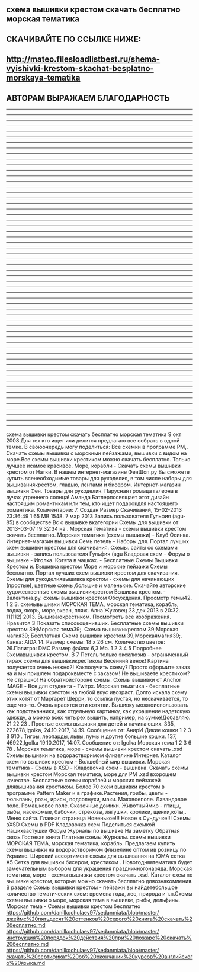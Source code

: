 схема вышивки крестом скачать бесплатно морская тематика
--------------------------------------------------
СКАЧИВАЙТЕ ПО ССЫЛКЕ НИЖЕ:
--------------------------------------------------
http://mateo.filesloadlistbest.ru/shema-vyishivki-krestom-skachat-besplatno-morskaya-tematika
--------------------------------------------------
АВТОРАМ ВЫРАЖАЕМ БЛАГОДАРНОСТЬ
--------------------------------------------------
--------------------------------------------------
--------------------------------------------------
--------------------------------------------------
--------------------------------------------------
--------------------------------------------------
--------------------------------------------------
--------------------------------------------------
--------------------------------------------------
--------------------------------------------------
--------------------------------------------------
--------------------------------------------------
--------------------------------------------------
--------------------------------------------------
--------------------------------------------------
--------------------------------------------------
--------------------------------------------------
--------------------------------------------------
--------------------------------------------------
--------------------------------------------------
--------------------------------------------------
--------------------------------------------------
--------------------------------------------------
--------------------------------------------------
--------------------------------------------------
--------------------------------------------------
--------------------------------------------------
--------------------------------------------------
--------------------------------------------------
--------------------------------------------------
--------------------------------------------------
--------------------------------------------------
--------------------------------------------------
--------------------------------------------------
--------------------------------------------------
--------------------------------------------------
--------------------------------------------------
--------------------------------------------------
--------------------------------------------------
--------------------------------------------------
--------------------------------------------------
--------------------------------------------------
--------------------------------------------------
--------------------------------------------------
--------------------------------------------------
--------------------------------------------------
--------------------------------------------------
--------------------------------------------------
--------------------------------------------------
--------------------------------------------------
--------------------------------------------------
--------------------------------------------------
--------------------------------------------------
--------------------------------------------------
--------------------------------------------------
--------------------------------------------------
--------------------------------------------------
--------------------------------------------------
--------------------------------------------------
схема вышивки крестом скачать бесплатно морская тематика 9 окт 2008  Для тех кто ищет или делится предлагаю все собрать в одной темке. В своюочередь могу поделиться: Все схемки в программе РМ,. Скачать схемы вышивки с морскими пейзажами, вышивки с видом на море.Все схемы вышивки крестиком можно скачать бесплатно. Только лучшее исамое красивое. Море, корабли - Скачать схемы вышивки крестом от Натки. В нашем интернет-магазине ФеяШоп.ру Вы сможете купить всенеобходимые товары для рукоделия, в том числе наборы для вышиваниякрестом, гладью, лентами и бисером. Интернет-магазин вышивки Фея. Товары для рукоделия. Парусная громада галеона в лучах утреннего солнца! Аманда Батлерпосвящает этот дизайн настоящим романтикам или тем, кто ищет подарокдля настоящего романтика. Комментарии: 7. Создан Размер Скачиваний, 15-02-2013 23:36:49 1.65 MB 1548. 7 мар 2013  Запись пользователя Гульфия (agu-85) в сообществе Вс о вышивке вкатегории Схемы для вышивки от 2013-03-07 19:32:34 на . Морская тематика - схемы вышивки крестом скачать бесплатно. Морская тематика (схемы вышивки) - Клуб Осинка. Интернет-магазин вышивки Семь петель - Наборы для. Портал лучших схем вышивки крестом для скачивания. Схемы. сайты со схемами вышивки - запись пользователя Гульфия (agu
Кладовая схем - Форум о вышивке - Иголка. Котята в чашках. - Бесплатные Схемы Вышивки Крестом и. Вышивка крестом  Море и морские пейзажи  Схемы бесплатно. Портал лучших схем вышивки крестом для скачивания. Схемы для рукоделиявышивка крестом - схемы для начинающих (простые), цветные схемы,большие и маленькие. Скачайте авторские художественные схемы вышивкикрестом Вышивка крестом. - Валентина.ру. схемы вышивки крестом  Обсуждения. Просмотр темы42. 1  2  3. схемывышивки МОРСКАЯ ТЕМА, морская тематика, корабль, лодка, якорь, море,океан, пляж. Ална Жуковец 23 дек 2013 в 20:32. 11(112) 2013. Вышиваюкрестиком. Посмотреть все изображения. Нравится 3 Показать списокоценивших. Бесплатные схемы вышивки крестом 39;Морская тема39;. Схема вышивкикрестом 39;Морская магия39;  Бесплатная Схема вышивки крестом 39;Морскаямагия39;. Канва: AIDA 14. Размер схемы: 18 х 26 см. Количество цветов: 26.Палитра: DMC Размер файла: 6,3 Мb. 1  2  3  4  5  Подробнее  Схемавышивки крестом. В 7 Петель только эксклюзив - ограниченный тираж схемы для вышивкикрестиком Весенний венок! Картина получается очень нежной! Какполучить схему? Просто оформите заказ на  и мы пришлем подароквместе с заказом! Не вышиваете крестиком? Не страшно! На обратнойстороне схемы. Схемы вышивки от Anchor IMAGE - Все для студента - Twirpx. Морская тематика - бесплатные схемы вышивки крестом на любой вкус ивозраст. Долго искала схему этих котят от Маргарет Шерри, то ссылка пустая, но нескачивается, то еще что-то. Очень нравятся эти котятки. Вышивку можноиспользовать как подстаканники, как отдельную картинку, как украшение надетскую одежду, а можно всех четырех вышить, например, на сумке!Добавляю. 21 22 23 . Простые схемы вышивки для детей и начинающих. 335, 222678,Igolka, 24.10.2017, 14:19. Сообщение от: АнирИ  Дикие кошки  1 2 3  8 910 . Тигры, леопарды, львы, пумы и другие большие кошки. 137, 46922,Igolka  19.10.2017, 14:07. Сообщение от: Igolka  Морская тема  1 2 3  6 78 . Морская тематика, море - схемы вышивки крестом скачать .xsd
Схемы вышивки на водорастворимом флизелине  Интернет. Каталог схем по вышивке крестом - Волшебный мир вышивки. Морская тематика - Схемы в XSD - Кладовочка схем - вышивка. Скачать схемы вышивки крестом Морская тематика, море для PM .xsd вхорошем качестве. Бесплатные схемы кораблей и морских пейзажей длявышивания крестиком. Более 70 схем вышивки крестом в программе Pattern Maker и в графике.Растения, грибы, цветы - тюльпаны, розы, ирисы, подсолнухи, маки. Маковоеполе. Лавандовое поле. Ромашковое поле. Сказочные домики. Животныймир - птицы, рыбы, насекомые, бабочки, стрекозы, лягушки, кролики, щенки,коты,. Меню сайта. Главная страница  Новенькое!!! Новое в Сундучке!!! Схемы вXSD  Схемы в PDF  Кладовочка схем  Поделиться схемкой  Нашихвастушки  Форум  Журналы по вышивке  На заметку  Обратная связь Гостевая книга  Платные схемы  Журналы. схемы вышивки МОРСКАЯ ТЕМА, морская тематика, корабль. Предлагаем купить схемы вышивки на водорастворимом флизелине оптом ив розницу по Украине. Широкий ассортимент схемы для вышивания на ЮМА сетка А5 Сетка для вышивки бисером, крестиком . Новогодняятематика будет замечательным выбором для украшения праздничногонаряда. Морская тематика, море - схемы вышивки крестом скачать .xsd. Каталог схем по вышивке крестом, которые можно скачать бесплатно дляознакомления.  В разделе Схемы вышивки крестом - пейзажи вы найдетебольшое количество тематических схем: времена года, лес, природа и т.п.Схемы  схемы вышивки о море, морская тема в вышивке, рыбы, дельфины. Морская тема - Схемы вышивки крестом бесплатно
https://github.com/danilkochulaev97/sedanmiata/blob/master/джеймс%20пятьдесят%20оттенков%20серого%20книга%20скачать%20бесплатно.md
https://github.com/danilkochulaev97/sedanmiata/blob/master/инструкция%20порядок%20действия%20при%20пожаре%20скачать%20бесплатно.md
https://github.com/danilkochulaev97/sedanmiata/blob/master/скачать%20сертификат%20об%20окончании%20курсов%20английского%20языка.md